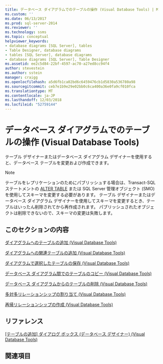 ```yaml
---
title: データベース ダイアグラムでのテーブルの操作 (Visual Database Tools) | Microsoft Docs
ms.custom: ''
ms.date: 06/13/2017
ms.prod: sql-server-2014
ms.reviewer: ''
ms.technology: ssms
ms.topic: conceptual
helpviewer_keywords:
- database diagrams [SQL Server], tables
- Table Designer, database diagrams
- tables [SQL Server], database diagrams
- database diagrams [SQL Server], Table Designer
ms.assetid: ee2c5d84-22bf-4597-ac70-a27ed8cc94f4
author: stevestein
ms.author: sstein
manager: craigg
ms.openlocfilehash: a5d6fb1ca02bd6c6459476cb1d5830a536780a98
ms.sourcegitcommit: ceb7e1b9e29e02bb0c6ca400a36e0fa9cf010fca
ms.translationtype: MT
ms.contentlocale: ja-JP
ms.lasthandoff: 12/03/2018
ms.locfileid: "52759144"
---
```

# <a name="work-with-tables-in-database-diagram-visual-database-tools"></a>データベース ダイアグラムでのテーブルの操作 (Visual Database Tools)
  テーブル デザイナーまたはデータベース ダイアグラム デザイナーを使用すると、データベース テーブルを変更および作成できます。  
  
> [!NOTE]  
>  テーブルをレプリケーションのためにパブリッシュする場合は、Transact-SQL ステートメントの [ALTER TABLE](/sql/t-sql/statements/alter-table-transact-sql) または SQL Server 管理オブジェクト (SMO) を使用してスキーマを変更する必要があります。 テーブル デザイナーまたはデータベース ダイアグラム デザイナーを使用してスキーマを変更するとき、テーブルはいったん削除されてから再作成されます。 パブリッシュされたオブジェクトは削除できないので、スキーマの変更は失敗します。  
  
## <a name="in-this-section"></a>このセクションの内容  
 [ダイアグラムへのテーブルの追加 (Visual Database Tools)](visual-database-tools.md)  
  
 [ダイアグラムへの関連テーブルの追加 (Visual Database Tools)](add-related-tables-to-diagrams-visual-database-tools.md)  
  
 [ダイアグラムで選択したテーブルの保存 (Visual Database Tools)](save-selected-tables-on-a-diagram-visual-database-tools.md)  
  
 [データベース ダイアグラム間でのテーブルのコピー (Visual Database Tools)](copy-tables-from-one-database-diagrams-to-another-visual-database-tools.md)  
  
 [データベース ダイアグラムからのテーブルの削除 (Visual Database Tools)](remove-tables-from-database-diagrams-visual-database-tools.md)  
  
 [多対多リレーションシップの割り当て (Visual Database Tools)](map-many-to-many-relationships-visual-database-tools.md)  
  
 [再帰リレーションシップの作成 (Visual Database Tools)](draw-reflexive-relationships-visual-database-tools.md)  
  
## <a name="reference"></a>リファレンス  
 [[テーブルの追加] ダイアログ ボックス (データベース デザイナー) (Visual Database Tools)](add-table-dialog-box-database-designer-visual-database-tools.md)  
  
## <a name="related-sections"></a>関連項目  
  

